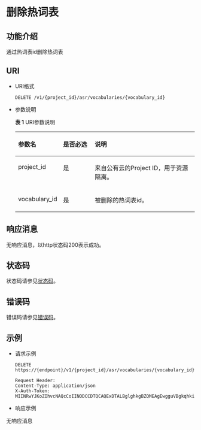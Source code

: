 # 删除热词表<a name="sis_03_0074"></a>

## 功能介绍<a name="zh-cn_topic_0145253487_section39529998"></a>

通过热词表id删除热词表

## URI<a name="section17472164810212"></a>

-   URI格式

    ```
    DELETE /v1/{project_id}/asr/vocabularies/{vocabulary_id}
    ```

-   参数说明

    **表 1**  URI参数说明

    <a name="zh-cn_topic_0145253487_table29837517"></a>
    <table><thead align="left"><tr id="zh-cn_topic_0145253487_row25322477"><th class="cellrowborder" valign="top" width="21.43%" id="mcps1.2.4.1.1"><p id="zh-cn_topic_0145253487_p37854785"><a name="zh-cn_topic_0145253487_p37854785"></a><a name="zh-cn_topic_0145253487_p37854785"></a>参数名</p>
    </th>
    <th class="cellrowborder" valign="top" width="18.37%" id="mcps1.2.4.1.2"><p id="zh-cn_topic_0145253487_p46338745"><a name="zh-cn_topic_0145253487_p46338745"></a><a name="zh-cn_topic_0145253487_p46338745"></a>是否必选</p>
    </th>
    <th class="cellrowborder" valign="top" width="60.199999999999996%" id="mcps1.2.4.1.3"><p id="zh-cn_topic_0145253487_p62450878"><a name="zh-cn_topic_0145253487_p62450878"></a><a name="zh-cn_topic_0145253487_p62450878"></a>说明</p>
    </th>
    </tr>
    </thead>
    <tbody><tr id="zh-cn_topic_0145253487_row25356343"><td class="cellrowborder" valign="top" width="21.43%" headers="mcps1.2.4.1.1 "><p id="zh-cn_topic_0145253487_p40597901"><a name="zh-cn_topic_0145253487_p40597901"></a><a name="zh-cn_topic_0145253487_p40597901"></a>project_id</p>
    </td>
    <td class="cellrowborder" valign="top" width="18.37%" headers="mcps1.2.4.1.2 "><p id="zh-cn_topic_0145253487_p95655"><a name="zh-cn_topic_0145253487_p95655"></a><a name="zh-cn_topic_0145253487_p95655"></a>是</p>
    </td>
    <td class="cellrowborder" valign="top" width="60.199999999999996%" headers="mcps1.2.4.1.3 "><p id="zh-cn_topic_0145253487_p7748077"><a name="zh-cn_topic_0145253487_p7748077"></a><a name="zh-cn_topic_0145253487_p7748077"></a>来自公有云的Project ID，用于资源隔离。</p>
    </td>
    </tr>
    <tr id="row19474141813413"><td class="cellrowborder" valign="top" width="21.43%" headers="mcps1.2.4.1.1 "><p id="p1947491820416"><a name="p1947491820416"></a><a name="p1947491820416"></a>vocabulary_id</p>
    </td>
    <td class="cellrowborder" valign="top" width="18.37%" headers="mcps1.2.4.1.2 "><p id="p1647414181342"><a name="p1647414181342"></a><a name="p1647414181342"></a>是</p>
    </td>
    <td class="cellrowborder" valign="top" width="60.199999999999996%" headers="mcps1.2.4.1.3 "><p id="p24751018545"><a name="p24751018545"></a><a name="p24751018545"></a>被删除的热词表id。</p>
    </td>
    </tr>
    </tbody>
    </table>


## 响应消息<a name="zh-cn_topic_0145253487_section27666343"></a>

无响应消息，以http状态码200表示成功。

## 状态码<a name="section102191633184410"></a>

状态码请参见[状态码](状态码.md)。

## 错误码<a name="section040463810442"></a>

错误码请参见[错误码](错误码.md)。

## 示例<a name="section112561945132513"></a>

-   请求示例

    ```
    DELETE https://{endpoint}/v1/{project_id}/asr/vocabularies/{vocabulary_id}
    
    Request Header:
    Content-Type: application/json
    X-Auth-Token: MIINRwYJKoZIhvcNAQcCoIINODCCDTQCAQExDTALBglghkgBZQMEAgEwgguVBgkqhkiG...   
    ```

-   响应示例

无响应消息

